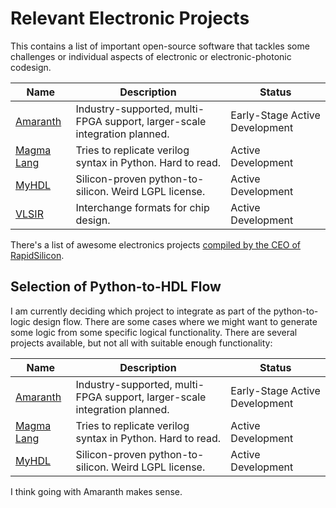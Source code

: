 # Relevant Electronic Projects

This contains a list of important open-source software that tackles some challenges or individual aspects of electronic or electronic-photonic codesign.

| Name                                     | Description                                                        | Status             |
|------------------------------------------|--------------------------------------------------------------------|--------------------|
| [Amaranth](https://github.com/amaranth-lang/amaranth)                    | Industry-supported, multi-FPGA support, larger-scale integration planned.  | Early-Stage Active Development |
| [Magma Lang](https://magma.readthedocs.io/en/latest/) | Tries to replicate verilog syntax in Python. Hard to read.                 | Active Development             |
| [MyHDL](https://www.myhdl.org/)                       | Silicon-proven python-to-silicon. Weird LGPL license.                      | Active Development             |
| [VLSIR](https://github.com/Vlsir/Vlsir) | Interchange formats for chip design.         | Active Development |

There's a list of awesome electronics projects [compiled by the CEO of RapidSilicon](https://github.com/aolofsson/awesome-opensource-hardware).


## Selection of Python-to-HDL Flow

I am currently deciding which project to integrate as part of the python-to-logic design flow. There are some cases where we might want to generate some logic from some specific logical functionality. There are several projects available, but not all with suitable enough functionality:

| Name                                                  | Description                                                                | Status                         |
|-------------------------------------------------------|----------------------------------------------------------------------------|--------------------------------|
| [Amaranth](https://github.com/amaranth-lang/amaranth)                    | Industry-supported, multi-FPGA support, larger-scale integration planned.  | Early-Stage Active Development |
| [Magma Lang](https://magma.readthedocs.io/en/latest/) | Tries to replicate verilog syntax in Python. Hard to read.                 | Active Development             |
| [MyHDL](https://www.myhdl.org/)                       | Silicon-proven python-to-silicon. Weird LGPL license.                      | Active Development             |

I think going with Amaranth makes sense.
